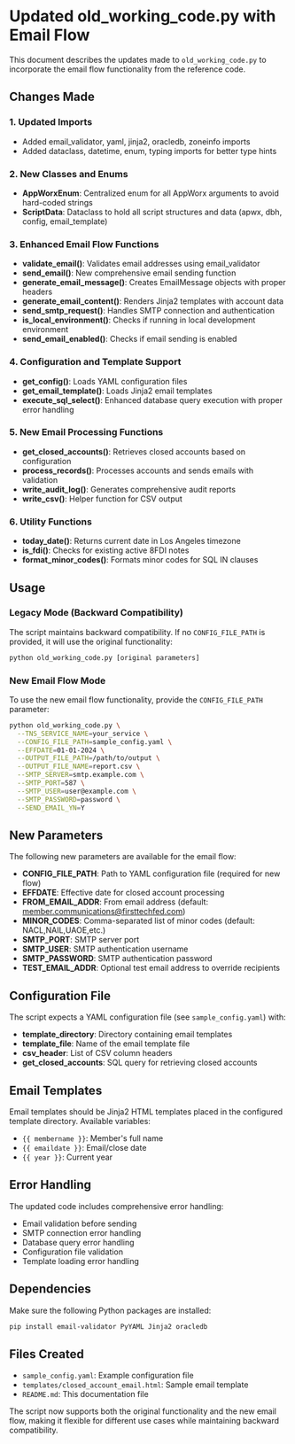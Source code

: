 # Updated old_working_code.py with Email Flow

This document describes the updates made to `old_working_code.py` to incorporate the email flow functionality from the reference code.

## Changes Made

### 1. Updated Imports
- Added email_validator, yaml, jinja2, oracledb, zoneinfo imports
- Added dataclass, datetime, enum, typing imports for better type hints

### 2. New Classes and Enums
- **AppWorxEnum**: Centralized enum for all AppWorx arguments to avoid hard-coded strings
- **ScriptData**: Dataclass to hold all script structures and data (apwx, dbh, config, email_template)

### 3. Enhanced Email Flow Functions
- **validate_email()**: Validates email addresses using email_validator
- **send_email()**: New comprehensive email sending function
- **generate_email_message()**: Creates EmailMessage objects with proper headers
- **generate_email_content()**: Renders Jinja2 templates with account data
- **send_smtp_request()**: Handles SMTP connection and authentication
- **is_local_environment()**: Checks if running in local development environment
- **send_email_enabled()**: Checks if email sending is enabled

### 4. Configuration and Template Support
- **get_config()**: Loads YAML configuration files
- **get_email_template()**: Loads Jinja2 email templates
- **execute_sql_select()**: Enhanced database query execution with proper error handling

### 5. New Email Processing Functions
- **get_closed_accounts()**: Retrieves closed accounts based on configuration
- **process_records()**: Processes accounts and sends emails with validation
- **write_audit_log()**: Generates comprehensive audit reports
- **write_csv()**: Helper function for CSV output

### 6. Utility Functions
- **today_date()**: Returns current date in Los Angeles timezone
- **is_fdi()**: Checks for existing active 8FDI notes
- **format_minor_codes()**: Formats minor codes for SQL IN clauses

## Usage

### Legacy Mode (Backward Compatibility)
The script maintains backward compatibility. If no `CONFIG_FILE_PATH` is provided, it will use the original functionality:

```bash
python old_working_code.py [original parameters]
```

### New Email Flow Mode
To use the new email flow functionality, provide the `CONFIG_FILE_PATH` parameter:

```bash
python old_working_code.py \
  --TNS_SERVICE_NAME=your_service \
  --CONFIG_FILE_PATH=sample_config.yaml \
  --EFFDATE=01-01-2024 \
  --OUTPUT_FILE_PATH=/path/to/output \
  --OUTPUT_FILE_NAME=report.csv \
  --SMTP_SERVER=smtp.example.com \
  --SMTP_PORT=587 \
  --SMTP_USER=user@example.com \
  --SMTP_PASSWORD=password \
  --SEND_EMAIL_YN=Y
```

## New Parameters

The following new parameters are available for the email flow:

- **CONFIG_FILE_PATH**: Path to YAML configuration file (required for new flow)
- **EFFDATE**: Effective date for closed account processing
- **FROM_EMAIL_ADDR**: From email address (default: member.communications@firsttechfed.com)
- **MINOR_CODES**: Comma-separated list of minor codes (default: NACL,NAIL,UAOE,etc.)
- **SMTP_PORT**: SMTP server port
- **SMTP_USER**: SMTP authentication username
- **SMTP_PASSWORD**: SMTP authentication password
- **TEST_EMAIL_ADDR**: Optional test email address to override recipients

## Configuration File

The script expects a YAML configuration file (see `sample_config.yaml`) with:

- **template_directory**: Directory containing email templates
- **template_file**: Name of the email template file
- **csv_header**: List of CSV column headers
- **get_closed_accounts**: SQL query for retrieving closed accounts

## Email Templates

Email templates should be Jinja2 HTML templates placed in the configured template directory. Available variables:

- `{{ membername }}`: Member's full name
- `{{ emaildate }}`: Email/close date
- `{{ year }}`: Current year

## Error Handling

The updated code includes comprehensive error handling:

- Email validation before sending
- SMTP connection error handling
- Database query error handling
- Configuration file validation
- Template loading error handling

## Dependencies

Make sure the following Python packages are installed:

```bash
pip install email-validator PyYAML Jinja2 oracledb
```

## Files Created

- `sample_config.yaml`: Example configuration file
- `templates/closed_account_email.html`: Sample email template
- `README.md`: This documentation file

The script now supports both the original functionality and the new email flow, making it flexible for different use cases while maintaining backward compatibility.